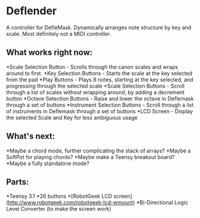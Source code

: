 # Deflender
A controller for DefleMask. Dynamically arranges note structure by key and scale. Most definitely not a MIDI controller.

## What works right now:
*Scale Selection Button - Scrolls through the canon scales and wraps around to first.
*Key Selection Buttons - Starts the scale at the key selected from the pad
*Play Buttons - Plays 8 notes, starting at the key selected, and progressing through the selected scale
*Scale Selection Buttons - Scroll through a list of scales without wrapping around, by adding a decrement button
*Octave Selection Buttons - Raise and lower the octave in Deflemask through a set of buttons
*Instrument Selection Buttons - Scroll through a list of instruments in Deflemask through a set of buttons
*LCD Screen - Display the selected Scale and Key for less ambiguous usage

## What's next:
*Maybe a chord mode, further complicating the stack of arrays?
*Maybe a SoftPot for playing chords?
*Maybe make a Teensy breakout board?
*Maybe a fully standalone mode?

## Parts:
*Teensy 3.1
*26 buttons
*[RobotGeek LCD screen] (http://www.robotgeek.com/robotgeek-lcd-wmount)
*Bi-Directional Logic Level Converter (to make the screen work)
